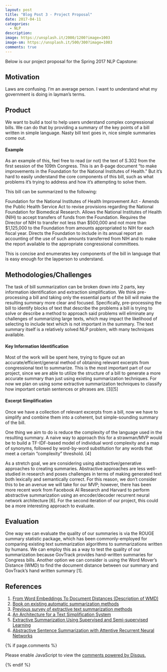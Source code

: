 ```yaml
---
layout: post
title: "Blog Post 3 - Project Proposal"
date: 2017-04-11
categories:
  - NLP
description: 
image: https://unsplash.it/2000/1200?image=1003
image-sm: https://unsplash.it/500/300?image=1003
comments: true
---
```


Below is our project proposal for the Spring 2017 NLP Capstone:

## Motivation
Laws are confusing. I’m an average person. I want to understand what my government is doing in layman’s terms.

## Product
We want to build a tool to help users understand complex congressional bills. We can do that by providing a summary of the key points of a bill written in simple language. Nasty bill text goes in, nice simple summaries come out.

#### Example
As an example of this, feel free to read (or not) the text of S.302 from the first session of the 109th Congress. This is an 8-page document “to make improvements in the Foundation for the National Institutes of Health.” But it’s hard to easily understand the core components of this bill, such as what problems it’s trying to address and how it’s attempting to solve them.

This bill can be summarized to the following:

Foundation for the National Institutes of Health Improvement Act - Amends the Public Health Service Act to revise provisions regarding the National Foundation for Biomedical Research. Allows the National Institutes of Health (NIH) to accept transfers of funds from the Foundation. Requires the Director of NIH to transfer not less than $500,000 and not more than $1,125,000 to the Foundation from amounts appropriated to NIH for each fiscal year. Directs the Foundation to include in its annual report an accounting of the use of such amounts transferred from NIH and to make the report available to the appropriate congressional committees.

This is concise and enumerates key components of the bill in language that is easy enough for the layperson to understand.

## Methodologies/Challenges
The task of bill summarization can be broken down into 2 parts, key information identification and extraction simplification. We think pre-processing a bill and taking only the essential parts of the bill will make the resulting summary more clear and focused. Specifically, pre-processing the bill to identify blocks of text that describe the problems a bill is trying to solve or describe a method to approach said problems will eliminate any challenges of summarizing large texts, which may impact the likelihood of selecting to include text which is not important in the summary. The text summary itself is a relatively solved NLP problem, with many techniques available.

#### Key Information Identification
Most of the work will be spent here, trying to figure out an accurate/efficient/general method of obtaining relevant excerpts from congressional text to summarize. This is the most important part of our project, since we are able to utilize the structure of a bill to generate a more accurate summary than just using existing summarization techniques. For now we plan on using some extractive summarization techniques to classify how important certain sentences or phrases are. [3][5]

#### Excerpt Simplification
Once we have a collection of relevant excerpts from a bill, now we have to simplify and combine them into a coherent, but simple-sounding summary of the bill.

One thing we aim to do is reduce the complexity of the language used in the resulting summary. A naive way to approach this for a strawman/MVP would be to build a TF-IDF-based model of individual word complexity and a map of synonyms, followed by word-by-word substitution for any words that meet a certain “complexity” threshold. [4]

As a stretch goal, we are considering using abstractive/generative approaches to creating summaries. Abstractive approaches are less well-studied in research and poses challenges in terms of making generated text both lexically and semantically correct. For this reason, we don’t consider this to be an avenue we will take for our MVP; however, there has been more recent work from Facebook AI Research and Harvard to perform abstractive summarization using an encoder/decoder recurrent neural network architecture [6]. For the second iteration of our project, this could be a more interesting approach to evaluate.

## Evaluation
One way we can evaluate the quality of our summaries is via the ROUGE summary statistic package, which has been commonly-employed for comparing existing text summarization algorithms to summarizations written by humans. We can employ this as a way to test the quality of our summarization because GovTrack provides hand-written summaries for Congress bills. Another option we can consider is using the Word Mover’s Distance (WMD) to find the document distance between our summary and GovTrack’s hand written summary [1].

## References
1. [From Word Embeddings To Document Distances (Description of WMD)](http://mkusner.github.io/publications/WMD.pdf)
2. [Book on existing automatic summarization methods](https://www.cis.upenn.edu/~nenkova/1500000015-Nenkova.pdf)
3. [Previous survey of extractive text summarization methods](https://pdfs.semanticscholar.org/7e30/d0c7aaaed7fa2d04fc8cc0fd3af8e24ca385.pdf)
4. [An Architecture for a Text Simplification System](http://ieeexplore.ieee.org/stamp/stamp.jsp?arnumber=1182292)
5. [Extractive Summarization Using Supervised and Semi-supervised Learning](http://anthology.aclweb.org/C/C08/C08-1124.pdf)
6. [Abstractive Sentence Summarization with Attentive Recurrent Neural Networks](http://nlp.seas.harvard.edu/papers/naacl16_summary.pdf)





{% if page.comments %}
<div id="disqus_thread"></div>
<script>

/**
*  RECOMMENDED CONFIGURATION VARIABLES: EDIT AND UNCOMMENT THE SECTION BELOW TO INSERT DYNAMIC VALUES FROM YOUR PLATFORM OR CMS.
*  LEARN WHY DEFINING THESE VARIABLES IS IMPORTANT: https://disqus.com/admin/universalcode/#configuration-variables*/

var PAGE_URL = "https://asethi77.github.io/musical-octo-parakeet";
var PAGE_ID = "BLOG_POST_3";

var disqus_config = function () {
this.page.url = PAGE_URL;
this.page.identifier = PAGE_IDENTIFIER;
};

(function() { // DON'T EDIT BELOW THIS LINE
var d = document, s = d.createElement('script');
s.src = 'https://https-asethi77-github-io-musical-octo-parakeet.disqus.com/embed.js';
s.setAttribute('data-timestamp', +new Date());
(d.head || d.body).appendChild(s);
})();
</script>
<noscript>Please enable JavaScript to view the <a href="https://disqus.com/?ref_noscript">comments powered by Disqus.</a></noscript>

{% endif %}
